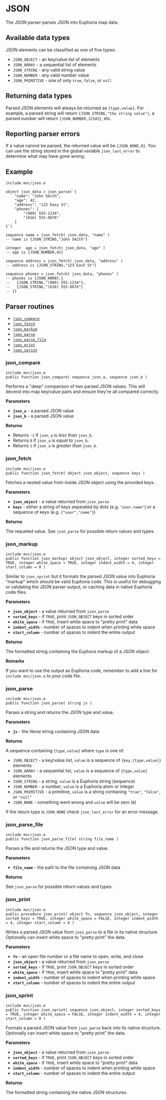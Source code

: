 # JSON

The JSON parser parses JSON into Euphoria map data.

## Available data types

JSON elements can be classified as one of five types:

- `JSON_OBJECT` - an key/value list of elements
- `JSON_ARRAY` - a sequential list of elements
- `JSON_STRING` - any valid string value
- `JSON_NUMBER` - any valid number value
- `JSON_PRIMITIVE` - one of only `true`, `false`, or `null`

## Returning data types

Parsed JSON elements will always be returned as `{type,value}`. For example, a parsed string will return `{JSON_STRING,"the string value"}`, a parsed number will return `{JSON_NUMBER,12345}`, etc.

## Reporting parser errors

If a value cannot be parsed, the returned value will be `{JSON_NONE,0}`. You can use the string stored in the global variable `json_last_error` to determine what may have gone wrong.

## Example

    include mvc/json.e

    object json_data = json_parse(`{
        "name": "John Smith",
        "age": 42,
        "address": "123 Easy St",
        "phones": [
            "(989) 555-1234",
            "(616) 555-9876" 
        ]
    }`)

    sequence name = json_fetch( json_data, "name" )
    -- name is {JSON_STRING,"John Smith"}

    integer  age = json_fetch( json_data, "age" )
    -- age is {JSON_NUMBER,42}

    sequence address = json_fetch( json_data, "address" )
    -- address is {JSON_STRING,"123 East St"}

    sequence phones = json_fetch( json_data, "phones" )
    -- phones is {JSON_ARRAY,{
    --   {JSON_STRING,"(989) 555-1234"},
    --   {JSON_STRING,"(616) 555-9876"}
    -- }}

## Parser routines

* [`json_compare`](#json_compare)
* [`json_fetch`](#json_fetch)
* [`json_markup`](#json_markup)
* [`json_parse`](#json_parse)
* [`json_parse_file`](#json_parse_file)
* [`json_print`](#json_print)
* [`json_sprint`](#json_sprint)

### json_compare

`include mvc/json.e`  
`public function json_compare( sequence json_a, sequence json_b )`

Performs a "deep" comparison of two parsed JSON values. This will decend into map key/value pairs and ensure they're all compared correctly.

**Parameters**

- **`json_a`** - a parsed JSON value
- **`json_b`** - a parsed JSON value

**Returns**

- Returns `-1` if `json_a` is *less than* `json_b`.
- Returns `0` if `json_a` is *equal to* `json_b`.
- Returns `1` if `json_a` is *greater than* `json_b`.

### json_fetch

`include mvc/json.e`  
`public function json_fetch( object json_object, sequence keys )`

Fetches a nested value from inside JSON object using the provided keys.

**Parameters**

- **`json_object`** - a value returned from `json_parse`
- **`keys`** - either a string of keys separated by dots (e.g. `"user.name"`) or a sequence of keys (e.g. `{"user","name"}`)

**Returns**

The requeted value. See `json_parse` for possible return values and types.

### json_markup

`include mvc/json.e`  
`public function json_markup( object json_object, integer sorted_keys = TRUE, integer white_space = TRUE, integer indent_width = 4, integer start_column = 0 )`

Similar to `json_sprint` but it formats the parsed JSON value into Euphoria "markup" which should be valid Euphoria code. This is useful for debugging or validating the JSON parser output, or caching data in native Euphoria code files.

**Parameters**

- **`json_object`** - a value returned from `json_parse`
- **`sorted_keys`** - if `TRUE`, print `JSON_OBJECT` keys in sorted order
- **`white_space`** - if `TRUE`, insert white space to "pretty print" data
- **`indent_width`** - number of spaces to indent when printing white space
- **`start_column`** - number of spaces to indent the entire output

**Returns**

The formatted string containing the Euphora markup of a JSON object.

**Remarks**

If you want to use the output as Euphoria code, remember to add a line for  `include mvc/json.e` to your code file.

### json_parse

`include mvc/json.e`  
`public function json_parse( string js )`

Parses a string and returns the JSON type and value.

**Parameters**

- **`js`** - the literal string containing JSON data

**Returns**

A sequence containing `{type,value}` where `type` is one of:

- `JSON_OBJECT` - a key/value list, `value` is a sequence of `{key,{type,value}}` elements
- `JSON_ARRAY` - a sequential list, `value` is a sequence of `{type,value}` elements
- `JSON_STRING` - a string, `value` is a Euphoria string (sequence)
- `JSON_NUMBER` - a number, `value` is a Euphoria atom or integer
- `JSON_PRIMITIVE` - a primitive, `value` is a string contianing `"true"`, `"false"`, or `"null"`
- `JSON_NONE` - something went wrong and `value` will be zero (`0`)

If the return type is `JSON_NONE` check `json_last_error` for an error message.

### json_parse_file

`include mvc/json.e`  
`public function json_parse_file( string file_name )`

Parses a file and returns the JSON type and value.

**Parameters**

- **`file_name`** - the path to the file containing JSON data

**Returns**

See `json_parse` for possible return values and types.

### json_print

`include mvc/json.e`  
`public procedure json_print( object fn, sequence json_object, integer sorted_keys = TRUE, integer white_space = FALSE, integer indent_width = 4, integer start_column = 0 )`

Writes a parsed JSON value from `json_parse` to a file in its native structure. Optionally can insert white space to "pretty print" the data.

**Parameters**

- **`fn`** - an open file number or a file name to open, write, and close
- **`json_object`** - a value returned from `json_parse`
- **`sorted_keys`** - if `TRUE`, print `JSON_OBJECT` keys in sorted order
- **`white_space`** - if `TRUE`, insert white space to "pretty print" data
- **`indent_width`** - number of spaces to indent when printing white space
- **`start_column`** - number of spaces to indent the entire output

### json_sprint

`include mvc/json.e`  
`public function json_sprint( sequence json_object, integer sorted_keys = TRUE, integer white_space = FALSE, integer indent_width = 4, integer start_column = 0 )`

Formats a parsed JSON value from `json_parse` back into its native structure. Optionally can insert white space to "pretty print" the data.

**Parameters**

- **`json_object`** - a value returned from `json_parse`
- **`sorted_keys`** - if `TRUE`, print `JSON_OBJECT` keys in sorted order
- **`white_space`** - if `TRUE`, insert white space to "pretty print" data
- **`indent_width`** - number of spaces to indent when printing white space
- **`start_column`** - number of spaces to indent the entire output

**Returns**

The formatted string containing the native JSON structures.
